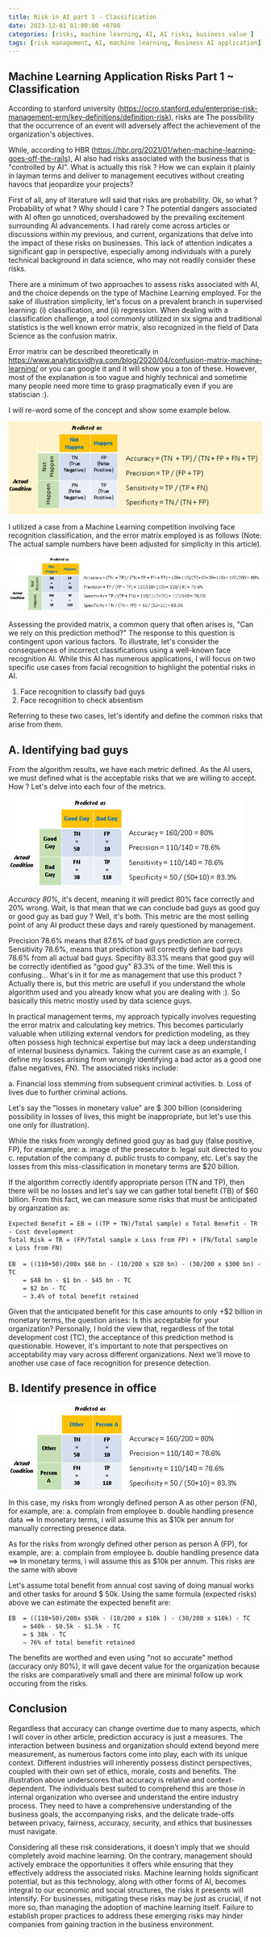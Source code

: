 ```yaml
---
title: Risk in AI part 1 - Classification
date: 2023-12-01 01:00:00 +0700
categories: [risks, machine learning, AI, AI risks, business value ]
tags: [risk management, AI, machine learning, Business AI application]
---
```



## Machine Learning Application Risks Part 1 ~ Classification

According to stanford university (https://ocro.stanford.edu/enterprise-risk-management-erm/key-definitions/definition-risk), risks are The possibility that the occurrence of an event will  adversely affect the achievement of the organization's objectives.

While, according to HBR (https://hbr.org/2021/01/when-machine-learning-goes-off-the-rails), AI also had risks associated with the business that is "controlled by AI". What is actually this risk ? How we can explain it plainly in layman terms and deliver to management eecutives without creating havocs that jeopardize your projects?

First of all, any of literature will said that risks are probability. Ok, so what ? Probability of what ? Why should I care ? The potential dangers associated with AI often go unnoticed, overshadowed by the prevailing excitement surrounding AI advancements. I had rarely come across articles or discussions within my previous, and current, organizations that delve into the impact of these risks on businesses. This lack of attention indicates a significant gap in perspective, especially among individuals with a purely technical background in data science, who may not readily consider these risks. 

There are a minimum of two approaches to assess risks associated with AI, and the choice depends on the type of Machine Learning employed. For the sake of illustration simplicity, let's focus on a prevalent branch in supervised learning: (i) classification, and (ii) regression. When dealing with a classification challenge, a tool commonly utilized in six sigma and traditional statistics is the well known error matrix, also recognized in the field of Data Science as the confusion matrix.

Error matrix can be described theoretically in https://www.analyticsvidhya.com/blog/2020/04/confusion-matrix-machine-learning/ or you can google it and it will show you a ton of these. However, most of the explanation is too vague and highly technical and sometime many people need more time to grasp pragmatically even if you are statiscian :).

I will re-word some of the concept and show some example below.

![confusion matrix](</assets/img/riskAI/confmatrix.PNG>)

I utilized a case from a Machine Learning competition involving face recognition classification, and the error matrix employed is as follows (Note: The actual sample numbers have been adjusted for simplicity in this article).

![example conf matrix](</assets/img/riskAI/example confmatrix.PNG>)

Assessing the provided matrix, a common query that often arises is, "Can we rely on this prediction method?" The response to this question is contingent upon various factors. To illustrate, let's consider the consequences of incorrect classifications using a well-known face recognition AI. While this AI has numerous applications, I will focus on two specific use cases from facial recognition to highlight the potential risks in AI.

1. Face recognition to classify bad guys
2. Face recognition to check absentism
   
Referring to these two cases, let's identify and define the common risks that arise from them.

## A.  Identifying bad guys
From the algorithm results, we have each metric defined. As the AI users, we must defined what is the acceptable risks that we are willing to accept. How ? Let's delve into each four of the metrics.

![bad guy conf matrix](</assets/img/riskAI/example bad guy.PNG>)

*Accuracy 80%*, it's decent, meaning it will predict 80% face correctly and 20% wrong. Wait, is that mean that we can conclude bad guys as good guy or good guy as bad guy ? Well, it's both. This metric are the most selling point of any AI product these days and rarely questioned by management. 

Precision 78.6% means that 87.6% of bad guys prediction are correct. Sensitivity 78.6%, means that prediction will correctly define bad guys 78.6% from all actual bad guys. Specifity 83.3% means that good guy will be correctly identified as "good guy" 83.3% of the time. Well this is confusing... What's in it for me as management that use this product ? Actually there is, but this metric are usefull if you understand the whole algorithm used and you already know what you are dealing with :). So basically this metric mostly used by data science guys. 

In practical management terms, my approach typically involves requesting the error matrix and calculating key metrics. This becomes particularly valuable when utilizing external vendors for prediction modeling, as they often possess high technical expertise but may lack a deep understanding of internal business dynamics. Taking the current case as an example, I define my losses arising from wrongly identifying a bad actor as a good one (false negatives, FN). The associated risks include:

a. Financial loss stemming from subsequent criminal activities.
b. Loss of lives due to further criminal actions.

Let's say the "losses in monetary value" are $ 300 billion (considering possibility in losses of lives, this might be inappropriate, but let's use this one only for illustration).

While the risks from wrongly defined good guy as bad guy (false positive, FP), for example, are:
a. image of the presecutor
b. legal suit directed to you
c. reputation of the company
d. public trusts to company, etc.
Let's say the losses from this miss-classification in monetary terms are $20 billion.

If the algorithm correctly identify appropriate person (TN and TP), then there will be no losses and let's say we can gather total benefit (TB) of $60 billion. From this fact, we can measure some risks that must be anticipated by organzation as:
	
  
	Expected Benefit = EB = ((TP + TN)/Total sample) x Total Benefit - TR - Cost development
	Total Risk = TR = (FP/Total sample x Loss from FP) + (FN/Total sample x Loss from FN)
	
	EB 	= ((110+50)/200x $60 bn - (10/200 x $20 bn) - (30/200 x $300 bn) - TC
		= $48 bn - $1 bn - $45 bn - TC
		= $2 bn - TC 
		~ 3.4% of total benefit retained

Given that the anticipated benefit for this case amounts to only +$2 billion in monetary terms, the question arises: Is this acceptable for your organization? Personally, I hold the view that, regardless of the total development cost (TC), the acceptance of this prediction method is questionable. However, it's important to note that perspectives on acceptability may vary across different organizations. Next we'll move to another use case of face recognition for presence detection. 


## B.  Identify presence in office 

![presence conf matrix](</assets/img/riskAI/example presence.PNG>)

In this case, my risks from wrongly defined person A as other person (FN), for example, are:
a. complain from employee
b. double handling presence data
==> In monetary terms, i will assume this as $10k per annum for manually correcting presence data.

As for the risks from wrongly defined other person as person A (FP), for example, are:
a. complain from employee
b. double handling presence data
==> In monetary terms, i will assume this as $10k per annum. This risks are the same with above 

Let's assume total benefit from annual cost saving of doing manual works and other tasks for around $ 50k. Using the same formula (expected risks) above we can estimate the expected benefit are: 

	EB 	= ((110+50)/200x $50k - (10/200 x $10k ) - (30/200 x $10k) - TC
		= $40k - $0.5k - $1.5k - TC
		= $ 38k - TC 
		~ 76% of total benefit retained
 
 The benefits are worthed and even using "not so accurate" method (accuracy only 80%), it will gave decent value for the organization because the risks are comparatively small and there are minimal follow up work occuring from the risks.
 
 
## Conclusion

Regardless that accuracy can change overtime due to many aspects, which I will cover in other article, prediction accuracy is just a measures. The interaction between business and organization should extend beyond mere measurement, as numerous factors come into play, each with its unique context. Different industries will inherently possess distinct perspectives, coupled with their own set of ethics, morale, costs and benefits. The illustration above underscores that accuracy is relative and context-dependent. The individuals best suited to comprehend this are those in internal organization who oversee and understand the entire industry process. They need to have a comprehensive understanding of the business goals, the accompanying risks, and the delicate trade-offs between privacy, fairness, accuracy, security, and ethics that businesses must navigate.

Considering all these risk considerations, it doesn't imply that we should completely avoid machine learning. On the contrary, management should actively embrace the opportunities it offers while ensuring that they effectively address the associated risks. Machine learning holds significant potential, but as this technology, along with other forms of AI, becomes integral to our economic and social structures, the risks it presents will intensify. For businesses, mitigating these risks may be just as crucial, if not more so, than managing the adoption of machine learning itself. Failure to establish proper practices to address these emerging risks may hinder companies from gaining traction in the business environment.







